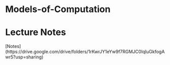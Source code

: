 # Models-of-Computation
<h1> Lecture Notes </h1>
[Notes](https://drive.google.com/drive/folders/1rKwrJY1eYw9f7RGMJC0IqIuGkfogAwr5?usp=sharing)
